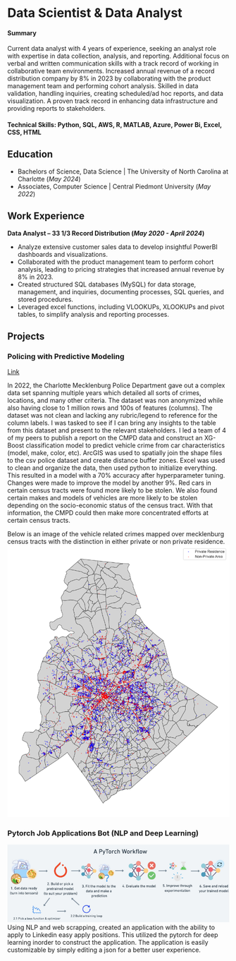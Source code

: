 # Data Scientist & Data Analyst

#### Summary

Current data analyst with 4 years of experience, seeking an analyst role with expertise in data collection, analysis, and reporting. Additional focus on verbal and written communication skills with a track record of working in collaborative team environments. Increased annual revenue of a record distribution company by 8% in 2023 by collaborating with the product management team and performing cohort analysis. Skilled in data validation, handling inquiries, creating scheduled/ad hoc reports, and data visualization. A proven track record in enhancing data infrastructure and providing reports to stakeholders.

#### Technical Skills: Python, SQL, AWS, R, MATLAB, Azure, Power Bi, Excel, CSS, HTML

## Education

- Bachelors of Science, Data Science | The University of North Carolina at Charlotte (_May 2024_)
- Associates, Computer Science | Central Piedmont University (_May 2022_)

## Work Experience
**Data Analyst – 33 1/3 Record Distribution (_May 2020 - April 2024_)**
- Analyze extensive customer sales data to develop insightful PowerBI dashboards and visualizations.
- Collaborated with the product management team to perform cohort analysis, leading to pricing strategies that increased annual revenue by 8% in 2023.
- Created structured SQL databases (MySQL) for data storage, management, and inquiries, documenting processes, SQL queries, and stored procedures.
- Leveraged excel functions, including VLOOKUPs, XLOOKUPs and pivot tables, to simplify analysis and reporting processes.

## Projects
### Policing with Predictive Modeling
[Link](https://github.com/Hippobot/Policing-with-Predictive-Modeling/tree/main)

In 2022, the Charlotte Mecklenburg Police Department gave out a complex data set spanning multiple years which detailed all sorts of crimes, locations, and many other criteria. The dataset was non anonymized while also having close to 1 million rows and 100s of features (columns). The dataset was not clean and lacking any rubric/legend to reference for the column labels. I was tasked to see if I can bring any insights to the table from this dataset and present to the relevant stakeholders. I led a team of 4 of my peers to publish a report on the CMPD data and construct an XG-Boost classification model to predict vehicle crime from car characteristics (model, make, color, etc). ArcGIS was used to spatially join the shape files to the csv police dataset and create distance buffer zones. Excel was used to clean and organize the data, then used python to initialize everything. This resulted in a model with a 70% accuracy after hyperparameter tuning. Changes were made to improve the model by another 9%. Red cars in certain census tracts were found more likely to be stolen. We also found certain makes and models of vehicles are more likely to be stolen depending on the socio-economic status of the census tract. With that information, the CMPD could then make more concentrated efforts at certain census tracts.

Below is an image of the vehicle related crimes mapped over mecklenburg census tracts with the distinction in either private or non private residence.
![CMPD](/assets/img/output.png)

### Pytorch Job Applications Bot (NLP and Deep Learning)
![DeepLearning](/assets/img/deep_learning.png)
Using NLP and web scrapping, created an application with the ability to apply to Linkedin easy apply positions. This utilized the pytorch for deep learning inorder to construct the application. The application is easily customizable by simply editing a json for a better user experience.
